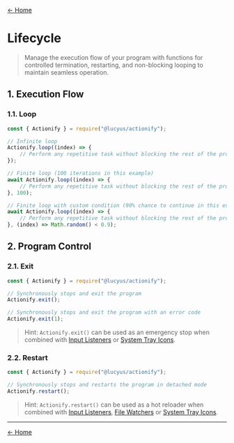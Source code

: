 [← Home](../README.md#features)

# Lifecycle

> Manage the execution flow of your program with functions for controlled termination, restarting, and non-blocking looping to maintain seamless operation.

## 1. Execution Flow

### 1.1. Loop

```js
const { Actionify } = require("@lucyus/actionify");

// Infinite loop
Actionify.loop((index) => {
    // Perform any repetitive task without blocking the rest of the program
});

// Finite loop (100 iterations in this example)
await Actionify.loop((index) => {
    // Perform any repetitive task without blocking the rest of the program
}, 100);

// Finite loop with custom condition (90% chance to continue in this example)
await Actionify.loop((index) => {
    // Perform any repetitive task without blocking the rest of the program
}, (index) => Math.random() < 0.9);
```

## 2. Program Control

### 2.1. Exit

```js
const { Actionify } = require("@lucyus/actionify");

// Synchronously stops and exit the program
Actionify.exit();

// Synchronously stops and exit the program with an error code
Actionify.exit(1);
```

> Hint: `Actionify.exit()` can be used as an emergency stop when combined with [Input Listeners](./INPUT.md#111-start-an-input-listener) or [System Tray Icons](./SYSTEM_TRAY.md#11-create-a-tray-icon).

### 2.2. Restart

```js
const { Actionify } = require("@lucyus/actionify");

// Synchronously stops and restarts the program in detached mode
Actionify.restart();
```

> Hint: `Actionify.restart()` can be used as a hot reloader when combined with [Input Listeners](./INPUT.md#111-start-an-input-listener), [File Watchers](./FILESYSTEM.md#16-watch-a-file-or-directory) or [System Tray Icons](./SYSTEM_TRAY.md#11-create-a-tray-icon).

---

[← Home](../README.md#features)
